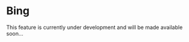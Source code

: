 # Bing

<aside class="success">
This feature is currently under development and will be made available soon...
</aside>